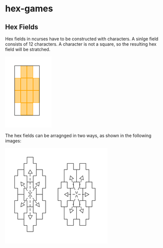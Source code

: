 # hex-games

## Hex Fields

Hex fields in ncurses have to be constructed with characters. A sinlge field 
consists of 12 characters. A character is not a square, so the resulting hex 
field will be stratched.

![Hex fields](res/hex-fields.png)

The hex fields can be arragnged in two ways, as shown in the following images:

![Hex fields](res/hex-field-arrangements.png)